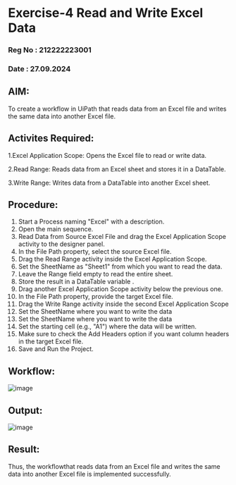 # Exercise-4 Read and Write Excel Data

### Reg No : 212222223001

### Date    : 27.09.2024

## AIM: 
 To create a workflow in UiPath that reads data from an Excel file and writes the same data into another Excel file.
## Activites Required:
  1.Excel Application Scope: Opens the Excel file to read or write data.
  
  2.Read Range: Reads data from an Excel sheet and stores it in a DataTable.
  
  3.Write Range: Writes data from a DataTable into another Excel sheet.

## Procedure:
  1. Start a Process naming "Excel" with a description.
  2. Open the main sequence.
  3. Read Data from Source Excel File and drag the Excel Application Scope activity to the designer panel.
  4. In the File Path property, select the source Excel file.
  5. Drag the Read Range activity inside the Excel Application Scope.
  6. Set the SheetName as "Sheet1" from which you want to read the data.
  7. Leave the Range field empty to read the entire sheet.
  8. Store the result in a DataTable variable .
  9. Drag another Excel Application Scope activity below the previous one.
  10. In the File Path property, provide the target Excel file.
  11. Drag the Write Range activity inside the second Excel Application Scope
  12. Set the SheetName where you want to write the data
  13. Set the SheetName  where you want to write the data
  14. Set the starting cell (e.g., "A1") where the data will be written.
  15. Make sure to check the Add Headers option if you want column headers in the target Excel file.
  16. Save and Run the Project.
      
## Workflow:
![image](https://github.com/user-attachments/assets/b9bc1667-f5d9-4b5e-b76b-b93fe0d6115d)

## Output:
![image](https://github.com/user-attachments/assets/a847896a-ff3b-42e7-b89c-d6ff3db7a75d)

## Result:
  Thus, the workflowthat reads data from an Excel file and writes the same data into another Excel file is implemented successfully.

